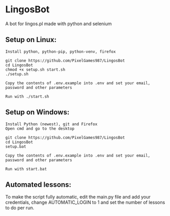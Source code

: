# LingosBot
A bot for lingos.pl made with python and selenium

## Setup on Linux:
```
Install python, python-pip, python-venv, firefox

git clone https://github.com/PixelGames987/LingosBot
cd LingosBot
chmod +x setup.sh start.sh
./setup.sh

Copy the contents of .env.example into .env and set your email, password and other parameters

Run with ./start.sh
```

## Setup on Windows:
```
Install Python (newest), git and Firefox
Open cmd and go to the desktop

git clone https://github.com/PixelGames987/LingosBot
cd LingosBot
setup.bat

Copy the contents of .env.example into .env and set your email, password and other parameters

Run with start.bat
```

## Automated lessons:
To make the script fully automatic, edit the main.py file and add your credentials, change AUTOMATIC_LOGIN to 1 and set the number of lessons to do per run.
